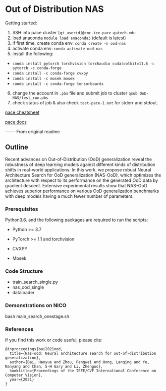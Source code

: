 # Out of Distribution NAS

Getting started:

1. SSH into pace cluster `[gt_userid]@coc-ice.pace.gatech.edu`
2. load anaconda `module load anaconda3` (default is latest)
3. if first time, create conda env: `conda create -n ood-nas`
4. activate conda env: `conda activate ood-nas`
5. install the following:
  - `conda install pytorch torchvision torchaudio cudatoolkit=11.6 -c pytorch -c
    conda-forge`
  - `conda install -c conda-forge cvxpy`
  - `conda install -c mosek mosek`
  - `conda install -c conda-forge tensorboardx`

6. change the account in `.pbs` file and submit job to cluster `qsub OoD-NAS/test_run.pbs`
7. check status of job & also check `test-pace-1.out` for stderr and stdout.

[pace cheatsheet](https://docs.pace.gatech.edu/gettingStarted/commands/)

[pace docs](https://docs.pace.gatech.edu/ice_cluster/ice-guide/)

----- From original readme

## Outline

Recent advances on Out-of-Distribution (OoD) generalization reveal the robustness of deep learning models against different kinds of distribution shifts in real-world applications. In this work, we propose robust Neural Architecture Search for OoD generalization (NAS-OoD), which optimizes the architecture with respect to its performance on the generated OoD data by gradient descent.
Extensive experimental results show that NAS-OoD achieves superior performance on various OoD generalization benchmarks with deep models having a much fewer number of parameters.

### Prerequisites

Python3.6. and the following packages are required to run the scripts:

- Python >= 3.7

- PyTorch >= 1.1 and torchvision

- CVXPY

- Mosek

### Code Structure

 - train_search_single.py
 - nas_ood_single
 - dataloader


### Demonstrations on NICO

bash main_search_onestage.sh


### References
If you find this work or code useful, please cite:

```
@inproceedings{bai2021ood,
  title={Nas-ood: Neural architecture search for out-of-distribution generalization},
  author={Bai, Haoyue and Zhou, Fengwei and Hong, Lanqing and Ye, Nanyang and Chan, S-H Gary and Li, Zhenguo},
  booktitle={Proceedings of the IEEE/CVF International Conference on Computer Vision},
  year={2021}
}
```


